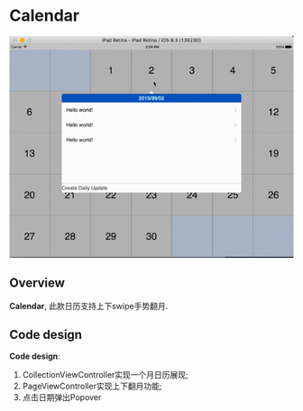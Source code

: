 # Calendar

![Calendar icon](https://github.com/zl00/Calendar/blob/master/calendar.tiff)

## Overview

**Calendar**, 此款日历支持上下swipe手势翻月.

## Code design
**Code design**:

1. CollectionViewController实现一个月日历展现;
2. PageViewController实现上下翻月功能;
3. 点击日期弹出Popover